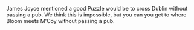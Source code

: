James Joyce mentioned a good Puzzle would be to cross Dublin without passing a pub. We think this is impossible, but you can you get to where Bloom meets M'Coy without passing a pub.
